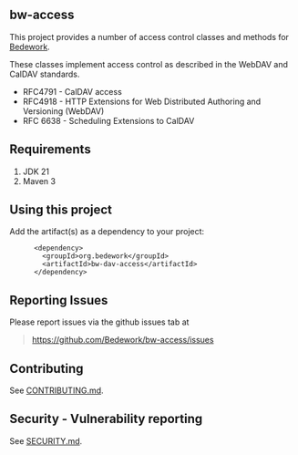 ## bw-access 

This project provides a number of access control classes and methods for
[Bedework](https://www.apereo.org/projects/bedework).

These classes implement access control as described in the WebDAV and
 CalDAV standards.

* RFC4791 - CalDAV access
* RFC4918 -  HTTP Extensions for Web Distributed Authoring and Versioning (WebDAV)
* RFC 6638 - Scheduling Extensions to CalDAV

## Requirements

1. JDK 21
2. Maven 3

## Using this project
Add the artifact(s) as a dependency to your project:
```
      <dependency>
        <groupId>org.bedework</groupId>
        <artifactId>bw-dav-access</artifactId>
      </dependency>
```

## Reporting Issues
Please report issues via the github issues tab at
> https://github.com/Bedework/bw-access/issues

## Contributing
See [CONTRIBUTING.md](CONTRIBUTING.md).

## Security - Vulnerability reporting
See [SECURITY.md](SECURITY.md).
